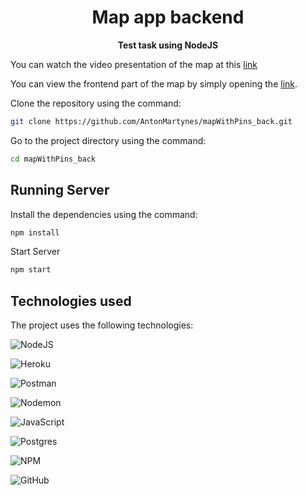 <!-- Title -->
<h1 align="center">
   Map app backend
</h1>

<!-- Header -->

<p align="center">
  <b>Test task using NodeJS</b>
  <br />
</p>

<!-- Body -->
You can watch the video presentation of the map at this [link](https://www.loom.com/share/20df7dbfce1c415bb624fbfc2ed89d07)

You can view the frontend part of the map by simply opening the [link](https://antonmartynes.github.io/mapWithPins_front/).
<br/>

Clone the repository using the command:
```sh
git clone https://github.com/AntonMartynes/mapWithPins_back.git
```

Go to the project directory using the command:
```sh
cd mapWithPins_back
```
## Running  Server

Install the dependencies using the command: 
```sh
npm install
```
Start Server
```sh
npm start
```
## Technologies used
The project uses the following technologies: 

  ![NodeJS](https://img.shields.io/badge/node.js-6DA55F?style=for-the-badge&logo=node.js&logoColor=white)
  
  ![Heroku](https://img.shields.io/badge/heroku-%23430098.svg?style=for-the-badge&logo=heroku&logoColor=white)
  	
  ![Postman](https://img.shields.io/badge/Postman-FF6C37?style=for-the-badge&logo=postman&logoColor=white)
   
  ![Nodemon](https://img.shields.io/badge/NODEMON-%23323330.svg?style=for-the-badge&logo=nodemon&logoColor=%BBDEAD)

  ![JavaScript](https://img.shields.io/badge/javascript-%23323330.svg?style=for-the-badge&logo=javascript&logoColor=%23F7DF1E)
  
  ![Postgres](https://img.shields.io/badge/postgres-%23316192.svg?style=for-the-badge&logo=postgresql&logoColor=white)
  
  ![NPM](https://img.shields.io/badge/NPM-%23CB3837.svg?style=for-the-badge&logo=npm&logoColor=white)
  
  ![GitHub](https://img.shields.io/badge/github-%23121011.svg?style=for-the-badge&logo=github&logoColor=white)
  
